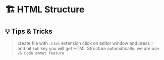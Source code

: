 # 🏗️ HTML Structure

## 💡 Tips & Tricks

> create file with `.html` extension click on editor window and press `!` and hit `tab` key you will get HTML Structure automatically. we are use `VS Code emmet feature`
